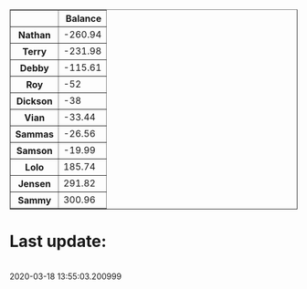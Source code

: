 <table border="1" class="dataframe">
  <thead>
    <tr style="text-align: right;">
      <th></th>
      <th>Balance</th>
    </tr>
  </thead>
  <tbody>
    <tr>
      <th>Nathan</th>
      <td>-260.94</td>
    </tr>
    <tr>
      <th>Terry</th>
      <td>-231.98</td>
    </tr>
    <tr>
      <th>Debby</th>
      <td>-115.61</td>
    </tr>
    <tr>
      <th>Roy</th>
      <td>-52</td>
    </tr>
    <tr>
      <th>Dickson</th>
      <td>-38</td>
    </tr>
    <tr>
      <th>Vian</th>
      <td>-33.44</td>
    </tr>
    <tr>
      <th>Sammas</th>
      <td>-26.56</td>
    </tr>
    <tr>
      <th>Samson</th>
      <td>-19.99</td>
    </tr>
    <tr>
      <th>Lolo</th>
      <td>185.74</td>
    </tr>
    <tr>
      <th>Jensen</th>
      <td>291.82</td>
    </tr>
    <tr>
      <th>Sammy</th>
      <td>300.96</td>
    </tr>
  </tbody>
</table><H1>Last update:</h1><br>2020-03-18 13:55:03.200999